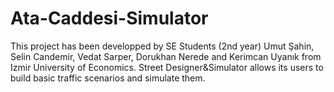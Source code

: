 # Ata-Caddesi-Simulator

This project has been developped by SE Students (2nd year) Umut Şahin, Selin Candemir, Vedat Sarper, Dorukhan Nerede and Kerimcan Uyanık from Izmir University of Economics. Street Designer&Simulator allows its users to build basic traffic scenarios and simulate them.

